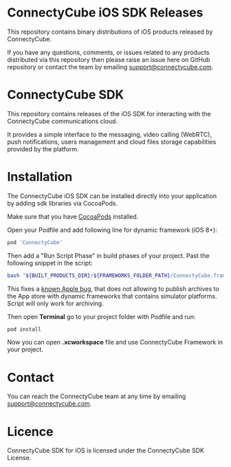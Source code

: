 # ConnectyCube iOS SDK Releases

This repository contains binary distributions of iOS products released by ConnectyCube.

If you have any questions, comments, or issues related to any products distributed via this repository then please raise an issue here on GitHub repository or contact the team by emailing support@connectycube.com.

# ConnectyCube SDK

This repository contains releases of the iOS SDK for interacting with the ConnectyCube communications cloud.

It provides a simple interface to the messaging, video calling (WebRTC), push notifications, users management and cloud files storage capabilities provided by the platform. 

# Installation

The ConnectyCube iOS SDK can be installed directly into your application by adding sdk libraries via CocoaPods.

Make sure that you have [CocoaPods](http://cocoapods.org/) installed.

Open your Podfile and add following line for dynamic framework (iOS 8+):

``` ruby
pod 'ConnectyCube'
```

Then add a "Run Script Phase" in build phases of your project. Past the following snippet in the script:

``` bash
bash "${BUILT_PRODUCTS_DIR}/${FRAMEWORKS_FOLDER_PATH}/ConnectyСube.framework/strip-framework.sh"
```

This fixes a [known Apple bug](http://www.openradar.me/radar?id=6409498411401216), that does not allowing to publish archives to the App store with dynamic frameworks that contains simulator platforms. Script will only work for archiving.

Then open **Terminal** go to your project folder with Podfile and run:

``` bash
pod install
```

Now you can open **.xcworkspace** file and use ConnectyCube Framework in your project. 

# Contact

You can reach the ConnectyCube team at any time by emailing [support@connectycube.com](mailto:support@connectycube.com).

# Licence 

ConnectyCube SDK for iOS is licensed under the ConnectyCube SDK License.
